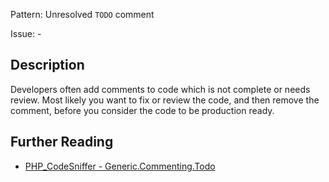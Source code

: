 Pattern: Unresolved `TODO` comment

Issue: -

## Description

Developers often add comments to code which is not complete or needs review. Most likely you want to fix or review the code, and then remove the comment, before you consider the code to be production ready.

## Further Reading

* [PHP_CodeSniffer - Generic.Commenting.Todo](https://github.com/squizlabs/PHP_CodeSniffer/blob/master/src/Standards/Generic/Sniffs/Commenting/TodoSniff.php)